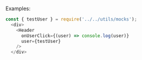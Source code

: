 Examples:

```js { "props": { "className": "example-wrapper" } }
const { testUser } = require('../../utils/mocks');
  <div>
    <Header
      onUserClick={(user) => console.log(user)}
      user={testUser}
    />
  </div>
```
